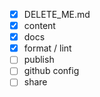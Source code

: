 - [x] DELETE_ME.md
- [x] content
- [x] docs
- [x] format / lint
- [ ] publish
- [ ] github config
- [ ] share